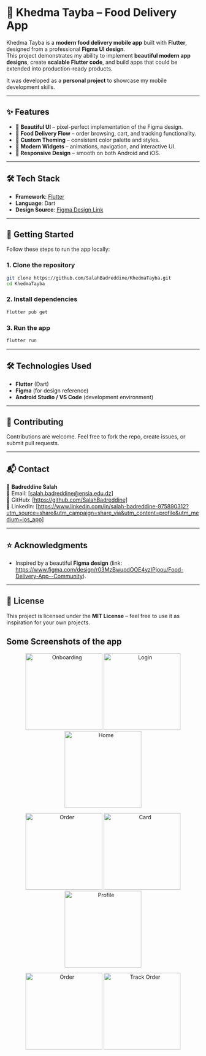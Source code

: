 # 🍴 Khedma Tayba – Food Delivery App

Khedma Tayba is a **modern food delivery mobile app** built with **Flutter**, designed from a professional **Figma UI design**.  
This project demonstrates my ability to implement **beautiful modern app designs**, create **scalable Flutter code**, and build apps that could be extended into production-ready products.  

It was developed as a **personal project** to showcase my mobile development skills.

---

## ✨ Features

- 📱 **Beautiful UI** – pixel-perfect implementation of the Figma design.  
- 🛵 **Food Delivery Flow** – order browsing, cart, and tracking functionality.  
- 🎨 **Custom Theming** – consistent color palette and styles.  
- 🔔 **Modern Widgets** – animations, navigation, and interactive UI.  
- 🌙 **Responsive Design** – smooth on both Android and iOS.

---

## 🛠️ Tech Stack

- **Framework**: [Flutter](https://flutter.dev/)  
- **Language**: Dart  
- **Design Source**: [Figma Design Link](https://www.figma.com/design/r03MzBwuodOOE4yzIPjoou/Food-Delivery-App--Community)  

---

## 🚀 Getting Started

Follow these steps to run the app locally:

### 1. Clone the repository

```bash
git clone https://github.com/SalahBadreddine/KhedmaTayba.git
cd KhedmaTayba
```

### 2. Install dependencies

```bash
flutter pub get
```

### 3. Run the app

```bash
flutter run
```

---

## 🛠️ Technologies Used

- **Flutter** (Dart)  
- **Figma** (for design reference)  
- **Android Studio / VS Code** (development environment)  

---

## 🤝 Contributing

Contributions are welcome. Feel free to fork the repo, create issues, or submit pull requests.  

---

## 📬 Contact

👤 **Badreddine Salah**  
📧 Email: [salah.badreddine@ensia.edu.dz]  
🔗 GitHub: [https://github.com/SalahBadreddine]  
🔗 LinkedIn: [https://www.linkedin.com/in/salah-badreddine-975890312?utm_source=share&utm_campaign=share_via&utm_content=profile&utm_medium=ios_app]  

---

## ⭐ Acknowledgments

- Inspired by a beautiful **Figma design** (link: https://www.figma.com/design/r03MzBwuodOOE4yzIPjoou/Food-Delivery-App--Community).  

---

## 📜 License

This project is licensed under the **MIT License** – feel free to use it as inspiration for your own projects.

## Some Screenshots of the app 

<p align="center">
  <img src="assets/images/screenshots/onboarding.jpeg" alt="Onboarding" width="200">
  <img src="assets/images/screenshots/login.jpeg" alt="Login" width="200">
  <img src="assets/images/screenshots/home.jpeg" alt="Home" width="200">
</p>

<p align="center">
    <img src="assets/images/screenshots/chat.jpeg" alt="Order" width="200">
  <img src="assets/images/screenshots/card.jpeg" alt="Card" width="200">
  <img src="assets/images/screenshots/profile.jpeg" alt="Profile" width="200">
</p>

<p align="center">
    <img src="assets/images/screenshots/order.jpeg" alt="Order" width="200">
  <img src="assets/images/screenshots/track_order.jpeg" alt="Track Order" width="200">
</p>

